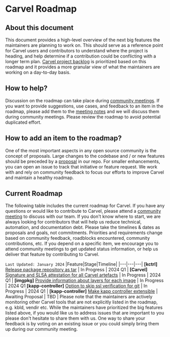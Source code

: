 # Carvel Roadmap

## About this document
This document provides a high-level overview of the next big features the maintainers are planning to work on. This should serve as a reference point for Carvel users and contributors to understand where the project is heading, and help determine if a contribution could be conflicting with a longer term plan. [Carvel project backlog](https://github.com/orgs/vmware-tanzu/projects/16) is prioritized based on this roadmap and it provides a more granular view of what the maintainers are working on a day-to-day basis.

## How to help?
Discussion on the roadmap can take place during [community meetings](https://carvel.dev/community/). If you want to provide suggestions, use cases, and feedback to an item in the roadmap, please add them to the [meeting notes](https://hackmd.io/F7g3RT2hR3OcIh-Iznk2hw) and we will discuss them during community meetings. Please review the roadmap to avoid potential duplicated effort.

## How to add an item to the roadmap?
One of the most important aspects in any open source community is the concept of proposals. Large changes to the codebase and / or new features should be preceded by a [proposal](https://github.com/carvel-dev/carvel/tree/develop/proposals) in our repo.
For smaller enhancements, you can open an issue to track that initiative or feature request.
We work with and rely on community feedback to focus our efforts to improve Carvel and maintain a healthy roadmap.

## Current Roadmap
The following table includes the current roadmap for Carvel. If you have any questions or would like to contribute to Carvel, please attend a [community meeting](https://carvel.dev/community/) to discuss with our team. If you don't know where to start, we are always looking for contributors that will help us reduce technical, automation, and documentation debt.
Please take the timelines & dates as proposals and goals, not commitments. Priorities and requirements change based on community feedback, roadblocks encountered, community contributions, etc. If you depend on a specific item, we encourage you to attend community meetings to get updated status information, or help us deliver that feature by contributing to Carvel.

`Last Updated: January 2024`
|Feature|Stage|Timeline| 
|---|---|---|
**[kctrl]** [Release package repository as tar](https://github.com/carvel-dev/kapp-controller/issues/1277) | In Progress | 2024 Q1 |
**[Carvel]** [Signature and SLSA attestation for all Carvel artefacts](https://github.com/carvel-dev/carvel/issues/619) | In Progress | 2024 Q1 |
**[imgpkg]** [Provide information about layers for each image](https://github.com/carvel-dev/imgpkg/issues/348) | In Progress | 2024 Q1
**[kapp-controller]** [Option to skip ssl verification for git](https://github.com/carvel-dev/kapp-controller/issues/1286) | In Progress | 2024 Q1 |
**[kapp-controller]** [Make kapp controller extensible](https://github.com/carvel-dev/kapp-controller/issues/1413) | Awaiting Proposal | TBD |
Please note that the maintainers are actively monitoring other Carvel tools that are not explicitly listed in the roadmap, e.g. kbld, vendir etc. While the maintainers have prioritized the big features listed above, if you would like us to address issues that are important to you please don't hesitate to share them with us. One way to share your feedback is by voting on an existing issue or you could simply bring them up during our community meeting.
